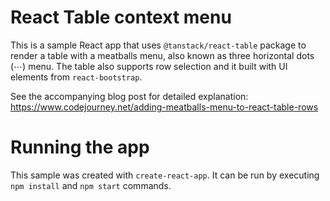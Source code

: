 # React Table context menu

This is a sample React app that uses `@tanstack/react-table` package to render a table with a meatballs menu, also known as three horizontal dots (⋯) menu.
The table also supports row selection and it built with UI elements from `react-bootstrap`.

See the accompanying blog post for detailed explanation: https://www.codejourney.net/adding-meatballs-menu-to-react-table-rows

# Running the app

This sample was created with `create-react-app`.
It can be run by executing `npm install` and `npm start` commands.

